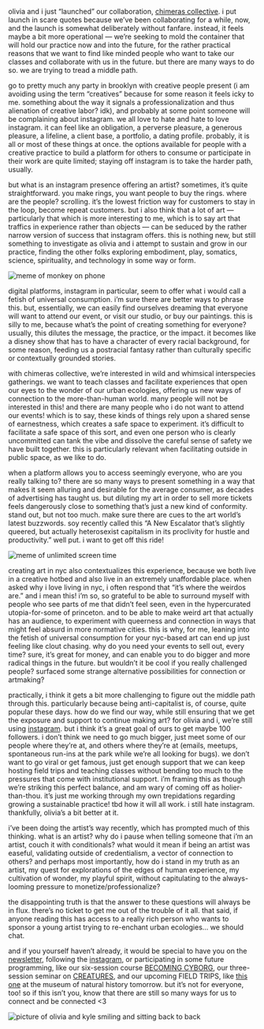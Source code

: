 olivia and i just “launched” our collaboration, [chimeras collective](http://chimerascollective.cargo.site/). i put launch in scare quotes because we’ve been collaborating for a while, now, and the launch is somewhat deliberately without fanfare. instead, it feels maybe a bit more operational — we’re seeking to mold the container that will hold our practice now and into the future, for the rather practical reasons that we want to find like minded people who want to take our classes and collaborate with us in the future. but there are many ways to do so. we are trying to tread a middle path.

go to pretty much any party in brooklyn with creative people present (i am avoiding using the term “creatives” because for some reason it feels icky to me. something about the way it signals a professionalization and thus alienation of creative labor? idk), and probably at some point someone will be complaining about instagram. we all love to hate and hate to love instagram. it can feel like an obligation, a perverse pleasure, a generous pleasure, a lifeline, a client base, a portfolio, a dating profile. probably, it is all or most of these things at once. the options available for people with a creative practice to build a platform for others to consume or participate in their work are quite limited; staying off instagram is to take the harder path, usually.

but what is an instagram presence offering an artist? sometimes, it’s quite straightforward. you make rings, you want people to buy the rings. where are the people? scrolling. it’s the lowest friction way for customers to stay in the loop, become repeat customers. but i also think that a lot of art — particularly that which is more interesting to me, which is to say art that traffics in experience rather than objects — can be seduced by the rather narrow version of success that instagram offers. this is nothing new, but still something to investigate as olivia and i attempt to sustain and grow in our practice, finding the other folks exploring embodiment, play, somatics, science, spirituality, and technology in some way or form.

![meme of monkey on phone](https://d2w9rnfcy7mm78.cloudfront.net/17114999/original_f47a004b2ee6e82d43428ad5debf8af5.jpg?1657116198?bc=0)

digital platforms, instagram in particular, seem to offer what i would call a fetish of universal consumption. i’m sure there are better ways to phrase this. but, essentially, we can easily find ourselves dreaming that everyone will want to attend our event, or visit our studio, or buy our paintings. this is silly to me, because what’s the point of creating something for everyone? usually, this dilutes the message, the practice, or the impact. it becomes like a disney show that has to have a character of every racial background, for some reason, feeding us a postracial fantasy rather than culturally specific or contextually grounded stories.

with chimeras collective, we’re interested in wild and whimsical interspecies gatherings. we want to teach classes and facilitate experiences that open our eyes to the wonder of our urban ecologies, offering us new ways of connection to the more-than-human world. many people will not be interested in this! and there are many people who i do not want to attend our events! which is to say, these kinds of things rely upon a shared sense of earnestness, which creates a safe space to experiment. it’s difficult to facilitate a safe space of this sort, and even one person who is clearly uncommitted can tank the vibe and dissolve the careful sense of safety we have built together. this is particularly relevant when facilitating outside in public space, as we like to do.

when a platform allows you to access seemingly everyone, who are you really talking to? there are so many ways to present something in a way that makes it seem alluring and desirable for the average consumer, as decades of advertising has taught us. but diluting my art in order to sell more tickets feels dangerously close to something that’s just a new kind of conformity. stand out, but not too much. make sure there are cues to the art world’s latest buzzwords. soy recently called this “A New Escalator that’s slightly queered, but actually heterosexist capitalism in its proclivity for hustle and productivity.” well put. i want to get off this ride!

![meme of unlimited screen time](https://d2w9rnfcy7mm78.cloudfront.net/35995386/original_949671cda42c843d548a07df492fa1a8.jpg?1744675864?bc=0)

creating art in nyc also contextualizes this experience, because we both live in a creative hotbed and also live in an extremely unaffordable place. when asked why i love living in nyc, i often respond that “it’s where the weirdos are.” and i mean this! i’m so, so grateful to be able to surround myself with people who see parts of me that didn’t feel seen, even in the hypercurated utopia-for-some of princeton. and to be able to make weird art that actually has an audience, to experiment with queerness and connection in ways that might feel absurd in more normative cities. this is why, for me, leaning into the fetish of universal consumption for your nyc-based art can end up just feeling like clout chasing. why do you need your events to sell out, every time? sure, it’s great for money, and can enable you to do bigger and more radical things in the future. but wouldn’t it be cool if you really challenged people? surfaced some strange alternative possibilities for connection or artmaking?

practically, i think it gets a bit more challenging to figure out the middle path through this. particularly because being anti-capitalist is, of course, quite popular these days. how do we find our way, while still ensuring that we get the exposure and support to continue making art? for olivia and i, we’re still using [instagram](https://www.notion.so/coming-soon-to-a-niche-microaudience-near-you-1f66e06b496980078f2cf495cdcb0316?pvs=21). but i think it’s a great goal of ours to get maybe 100 followers. i don’t think we need to go much bigger, just meet some of our people where they’re at, and others where they’re at (emails, meetups, spontaneous run-ins at the park while we’re all looking for bugs). we don’t want to go viral or get famous, just get enough support that we can keep hosting field trips and teaching classes without bending too much to the pressures that come with institutional support. i’m framing this as though we’re striking this perfect balance, and am wary of coming off as holier-than-thou. it’s just me working through my own trepidations regarding growing a sustainable practice! tbd how it will all work. i still hate instagram. thankfully, olivia’s a bit better at it.

i’ve been doing the artist’s way recently, which has prompted much of this thinking. what is an artist? why do i pause when telling someone that i’m an artist, couch it with conditionals? what would it mean if being an artist was easeful, validating outside of credentialism, a vector of connection to others? and perhaps most importantly, how do i stand in my truth as an artist, my quest for explorations of the edges of human experience, my cultivation of wonder, my playful spirit, without capitulating to the always-looming pressure to monetize/professionalize?

the disappointing truth is that the answer to these questions will always be in flux. there’s no ticket to get me out of the trouble of it all. that said, if anyone reading this has access to a really rich person who wants to sponsor a young artist trying to re-enchant urban ecologies… we should chat.

and if you yourself haven’t already, it would be special to have you on the [newsletter](https://www.notion.so/239-Kingston-Avenue-2-e6e5c031ca5d4399a8931e28d0048098?pvs=21), following the [instagram](https://www.notion.so/that-one-dog-on-instagram-483ef30bbc3e4f22a181bcc95d732a46?pvs=21), or participating in some future programming, like our six-session course [BECOMING CYBORG](https://www.notion.so/may-4-may-20-1e56e06b496980e885ecd3ba6449e9e3?pvs=21), our three-session seminar on [CREATURES](https://www.schoolofattention.org/enroll/p/creatures), and our upcoming FIELD TRIPS, like [this one](https://lu.ma/mumk0ch6) at the museum of natural history tomorrow. but it’s not for everyone, too! so if this isn’t you, know that there are still so many ways for us to connect and be connected <3

![picture of olivia and kyle smiling and sitting back to back](https://d2w9rnfcy7mm78.cloudfront.net/36766379/original_96d55c0a67a680635b7d84e2995b7b50.jpg?1747490787?bc=0)

